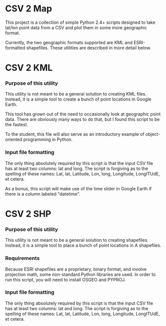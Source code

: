 # CSV 2 Map

This project is a collection of simple Python 2.4+ scripts designed to take lat/lon point data from a CSV and plot them in some more geographic format.

Currently, the two geographic formats supported are KML and ESRI-formatted shapefiles. These utilities are described in more detail below.

# CSV 2 KML

### Purpose of this utility
This utility is not meant to be a general solution to creating KML files. Instead, it is a simple tool to create a bunch of point locations in Google Earth.

This tool has grown out of the need to occasionally look at geographic point data. There are obviously many ways to do that, but I found this script to be the fastest.

To the student, this file will also serve as an introductory example of object-oriented programming in Python.

### Input file formatting
The only thing absolutely required by this script is that the input CSV file has at least two columns: lat and long. The script is forgiving as to the spelling of these names: Lat, lat, Latitude, Lon, long, Longitude, LongITUdE, et cetera.

As a bonus, this script will make use of the time slider in Google Earth if there is a column labeled "datetime".

# CSV 2 SHP

### Purpose of this utility

This utility is not meant to be a general solution to creating shapefiles. Instead, it is a simple tool to place a bunch of point locations in A shapefiles.

### Requirements

Because ESRI shapefiles are a proprietary, binary format, and involve projection math, some non-standard Python libraries are used. In order to run this script, you will need to install OSGEO and PYPROJ. 

### Input file formatting

The only thing absolutely required by this script is that the input CSV file has at least two columns: lat and long. The script is forgiving as to the spelling of these names: Lat, lat, Latitude, Lon, long, Longitude, LongITUdE, et cetera.

